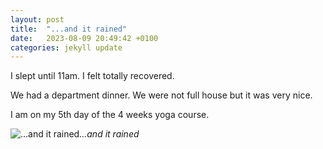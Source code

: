 ```yaml
---
layout: post
title:  "...and it rained"
date:   2023-08-09 20:49:42 +0100
categories: jekyll update
---
```


I slept until 11am. I felt totally recovered.  

We had a department dinner. We were not full house but it was very nice.  

I am on my 5th day of the 4 weeks yoga course.



![...and it rained](https://lh3.googleusercontent.com/pw/AIL4fc-1eeDBw3Dw7Lyr9JyEL_lVuBco1x67PbiR2iptCceQDvSALp_sjQbET_MbTV9ENYzzMc-kuKJBD-z5K5jZCQEvk19U-NIrJKWpibCSKFyUiLsTnTU=w2400)*...and it rained*&nbsp;



[jekyll-docs]: https://jekyllrb.com/docs/home
[jekyll-gh]:   https://github.com/jekyll/jekyll
[jekyll-talk]: https://talk.jekyllrb.com/


